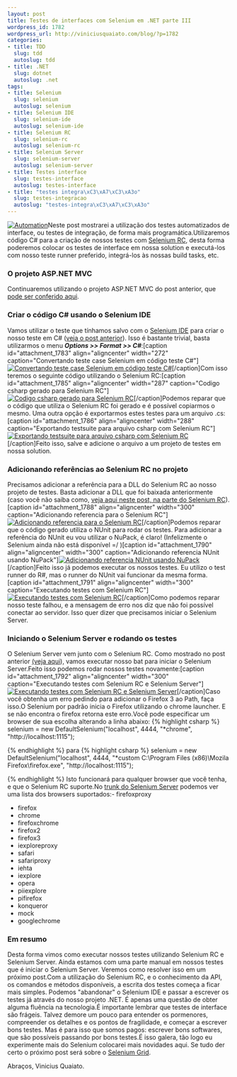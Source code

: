 ```yaml
--- 
layout: post
title: Testes de interfaces com Selenium em .NET parte III
wordpress_id: 1782
wordpress_url: http://viniciusquaiato.com/blog/?p=1782
categories: 
- title: TDD
  slug: tdd
  autoslug: tdd
- title: .NET
  slug: dotnet
  autoslug: .net
tags: 
- title: Selenium
  slug: selenium
  autoslug: selenium
- title: Selenium IDE
  slug: selenium-ide
  autoslug: selenium-ide
- title: Selenium RC
  slug: selenium-rc
  autoslug: selenium-rc
- title: Selenium Server
  slug: selenium-server
  autoslug: selenium-server
- title: Testes interface
  slug: testes-interface
  autoslug: testes-interface
- title: "testes integra\xC3\xA7\xC3\xA3o"
  slug: testes-integracao
  autoslug: "testes-integra\xC3\xA7\xC3\xA3o"
---
```

[![Automation](http://viniciusquaiato.com/images_posts/automation-150x150.jpg "Automation")](http://viniciusquaiato.com/images_posts/automation.jpg)Neste post mostrarei a utilização dos testes automatizados de interface, ou testes de integração, de forma mais programática.Utilizaremos código C# para a criação de nossos testes com [Selenium RC](http://seleniumhq.org/projects/remote-control/), desta forma poderemos colocar os testes de interface em nossa solution e executá-los com nosso teste runner preferido, integrá-los às nossas build tasks, etc.

### O projeto ASP.NET MVC
Continuaremos utilizando o projeto ASP.NET MVC do post anterior, que [pode ser conferido aqui](http://viniciusquaiato.com/blog/testes-de-interfaces-com-selenium-em-net-parte-ii/).

### Criar o código C# usando o Selenium IDE
Vamos utilizar o teste que tínhamos salvo com o [Selenium IDE](http://seleniumhq.org/projects/ide/) para criar o nosso teste em C# ([veja o post anterior](http://viniciusquaiato.com/blog/testes-de-interfaces-com-selenium-em-net-parte-ii/)). Isso é bastante trivial, basta utilizarmos o menu **_Options >> Format >> C#_**:[caption id="attachment_1783" align="aligncenter" width="272" caption="Convertando teste case Selenium em código teste C#"][![Convertando teste case Selenium em código teste C#](http://viniciusquaiato.com/images_posts/convertando-teste-em-teste-csharp-272x300.png "Convertando teste case Selenium em código teste C#")](http://viniciusquaiato.com/images_posts/convertando-teste-em-teste-csharp.png)[/caption]Com isso teremos o seguinte código utilizando o Selenium RC:[caption id="attachment_1785" align="aligncenter" width="287" caption="Codigo csharp gerado para Selenium RC"][![Codigo csharp gerado para Selenium RC](http://viniciusquaiato.com/images_posts/Codigo-csharp-gerado-Selenium-RC-287x300.png "Codigo csharp gerado para Selenium RC")](http://viniciusquaiato.com/images_posts/Codigo-csharp-gerado-Selenium-RC.png)[/caption]Podemos reparar que o código que utiliza o Selenium RC foi gerado e é possível copiarmos o mesmo. Uma outra opção é exportarmos estes testes para um arquivo .cs:[caption id="attachment_1786" align="aligncenter" width="288" caption="Exportando testsuite para arquivo csharp com Selenium RC"][![Exportando testsuite para arquivo csharp com Selenium RC](http://viniciusquaiato.com/images_posts/exportando-testsuite-para-arquivo-csharp-com-Selenium-RC-288x300.png "Exportando testsuite para arquivo csharp com Selenium RC")](http://viniciusquaiato.com/images_posts/exportando-testsuite-para-arquivo-csharp-com-Selenium-RC.png)[/caption]Feito isso, salve e adicione o arquivo a um projeto de testes em nossa solution.

### Adicionando referências ao Selenium RC no projeto
Precisamos adicionar a referência para a DLL do Selenium RC ao nosso projeto de testes. Basta adicionar a DLL que foi baixada anteriormente (caso você não saiba como, [veja aqui neste post, na parte do Selenium RC](http://viniciusquaiato.com/blog/testes-de-interfaces-com-selenium-em-net/)).[caption id="attachment_1788" align="aligncenter" width="300" caption="Adicionando referencia para o Selenium RC"][![Adicionando referencia para o Selenium RC](http://viniciusquaiato.com/images_posts/adicionando-referencia-para-o-Selenium-RC-300x225.png "Adicionando referencia para o Selenium RC")](http://viniciusquaiato.com/images_posts/adicionando-referencia-para-o-Selenium-RC.png)[/caption]Podemos reparar que o código gerado utiliza o NUnit para rodar os testes. Para adicionar a referência do NUnit eu vou utilizar o NuPack, é claro! (Infelizmente o Selenium ainda não está disponível =/ )[caption id="attachment_1790" align="aligncenter" width="300" caption="Adicionando referencia NUnit usando NuPack"][![Adicionando referencia NUnit usando NuPack](http://viniciusquaiato.com/images_posts/adicionando-referencia-NUnit-usando-NuPack-300x124.png "Adicionando referencia NUnit usando NuPack")](http://viniciusquaiato.com/images_posts/adicionando-referencia-NUnit-usando-NuPack.png)[/caption]Feito isso já podemos executar os nossos testes. Eu utilizo o test runner do R#, mas o runner do NUnit vai funcionar da mesma forma.[caption id="attachment_1791" align="aligncenter" width="300" caption="Executando testes com Selenium RC"][![Executando testes com Selenium RC](http://viniciusquaiato.com/images_posts/Executando-testes-com-Selenium-RC-300x121.png "Executando testes com Selenium RC")](http://viniciusquaiato.com/images_posts/Executando-testes-com-Selenium-RC.png)[/caption]Como podemos reparar nosso teste falhou, e a mensagem de erro nos diz que não foi possível conectar ao servidor. Isso quer dizer que precisamos iniciar o Selenium Server.

### Iniciando o Selenium Server e rodando os testes
O Selenium Server vem junto com o Selenium RC. Como mostrado no post anterior [(veja aqui](http://viniciusquaiato.com/blog/testes-de-interfaces-com-selenium-em-net-parte-ii/)), vamos executar nosso bat para iniciar o Selenium Server.Feito isso podemos rodar nossos testes novamente:[caption id="attachment_1792" align="aligncenter" width="300" caption="Executando testes com Selenium RC e Selenium Server"][![Executando testes com Selenium RC e Selenium Server](http://viniciusquaiato.com/images_posts/Executando-testes-com-Selenium-RC-e-Selenium-Server-300x145.png "Executando testes com Selenium RC e Selenium Server")](http://viniciusquaiato.com/images_posts/Executando-testes-com-Selenium-RC-e-Selenium-Server.png)[/caption]Caso você obtenha um erro pedindo para adicionar o Firefox 3 ao Path, faça isso.O Selenium por padrão inicia o Firefox utilizando o chrome launcher. E se não encontra o firefox retorna este erro.Você pode especificar um browser de sua escolha alterando a linha abaixo:
{% highlight csharp %}
selenium = new DefaultSelenium("localhost", 4444, "*chrome", "http://localhost:1115");
    
{% endhighlight %}
para
{% highlight csharp %}
selenium = new DefaultSelenium("localhost", 4444, "*custom C:\Program Files (x86)\Mozila Firefox\firefox.exe", "http://localhost:1115");
    
{% endhighlight %}
Isto funcionará para qualquer browser que você tenha, e que o Selenium RC suporte.No [trunk do Selenium Server](http://svn.openqa.org/fisheye/browse/selenium-rc/trunk/server-coreless/src/main/java/org/openqa/selenium/server/browserlaunchers/BrowserLauncherFactory.java?r=2703) podemos ver uma lista dos browsers suportados:- firefoxproxy
- firefox
- chrome
- firefoxchrome
- firefox2
- firefox3
- iexploreproxy
- safari
- safariproxy
- iehta
- iexplore
- opera
- piiexplore
- pifirefox
- konqueror
- mock
- googlechrome


### Em resumo
Desta forma vimos como executar nossos testes utilizando Selenium RC e Selenium Server. Ainda estamos com uma parte manual em nossos testes que é iniciar o Selenium Server. Veremos como resolver isso em um próximo post.Com a utilização do Selenium RC, e o conhecimento da API, os comandos e métodos disponíveis, a escrita dos testes começa a ficar mais simples. Podemos "abandonar" o Selenium IDE e passar a escrever os testes já através do nosso projeto .NET. É apenas uma questão de obter alguma fluência na tecnologia.É importante lembrar que testes de interface são frágeis. Talvez demore um pouco para entender os pormenores, compreender os detalhes e os pontos de fragilidade, e começar a escrever bons testes. Mas é para isso que somos pagos: escrever bons softwares, que são possíveis passando por bons testes.É isso galera, tão logo eu experimente mais do Selenium colocarei mais novidades aqui. Se tudo der certo o próximo post será sobre o [Selenium Grid](http://selenium-grid.seleniumhq.org/).

Abraços,
Vinicius Quaiato.
